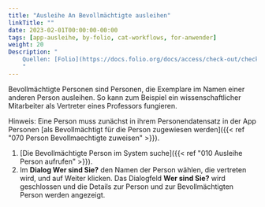 ```yaml
---
title: "Ausleihe An Bevollmächtigte ausleihen"
linkTitle: ""
date: 2023-02-01T00:00:00-00:00
tags: [app-ausleihe, by-folio, cat-workflows, for-anwender]
weight: 20
Description: "
    Quellen: [Folio](https://docs.folio.org/docs/access/check-out/checkout/#checking-out-to-a-proxy-borrower ) <!-- & [GBV](https://info.gebev.de/pages/viewpage.action?pageId=843317345) -->
    "
---
```


Bevollmächtigte Personen sind Personen, die Exemplare im Namen einer anderen Person ausleihen. So kann zum Beispiel ein wissenschaftlicher Mitarbeiter als Vertreter eines Professors fungieren.

Hinweis: Eine Person muss zunächst in ihrem Personendatensatz in der App Personen [als Bevollmächtigt für die Person zugewiesen werden]({{< ref "070 Person Bevollmaechtigte zuweisen" >}}).

1.  [Die Bevollmächtigte Person im System suche]({{< ref "010 Ausleihe Person aufrufen" >}}).
2.  Im **Dialog Wer sind Sie?** den Namen der Person wählen, die vertreten wird, und auf Weiter klicken. Das Dialogfeld **Wer sind Sie?** wird geschlossen und die Details zur Person und zur Bevollmächtigten Person werden angezeigt.

